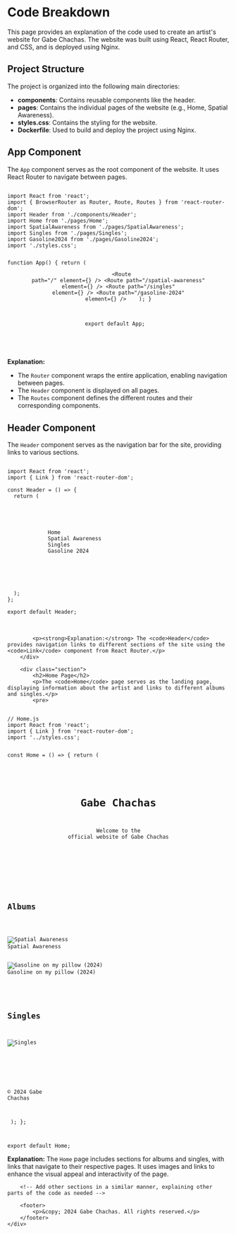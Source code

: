 <h1>Code Breakdown</h1>

<p>This page provides an explanation of the code used to create an artist's website for Gabe Chachas. The website was built using React, React Router, and CSS, and is deployed using Nginx.</p>

<h2>Project Structure</h2>
            <p>The project is organized into the following main directories:</p>
            <ul>
                <li><strong>components</strong>: Contains reusable components like the header.</li>
                <li><strong>pages</strong>: Contains the individual pages of the website (e.g., Home, Spatial Awareness).</li>
                <li><strong>styles.css</strong>: Contains the styling for the website.</li>
                <li><strong>Dockerfile</strong>: Used to build and deploy the project using Nginx.</li>
            </ul>

<h2>App Component</h2>
            <p>The <code>App</code> component serves as the root component of the website. It uses React Router to navigate between pages.</p>
            <pre>
<code>
import React from 'react';
import { BrowserRouter as Router, Route, Routes } from 'react-router-dom';
import Header from './components/Header';
import Home from './pages/Home';
import SpatialAwareness from './pages/SpatialAwareness';
import Singles from './pages/Singles';
import Gasoline2024 from './pages/Gasoline2024';
import './styles.css';

function App() {
  return (
    <Router>
        <Header />
        <Routes>
          <Route path="/" element={<Home />} />
          <Route path="/spatial-awareness" element={<SpatialAwareness />} />
          <Route path="/singles" element={<Singles />} />
          <Route path="/gasoline-2024" element={<Gasoline2024 />} />
        </Routes>
      </div>
    </Router>
  );
}

export default App;
</code>
</pre>

<p><strong>Explanation:</strong></p>
    <ul>
      <li>The <code>Router</code> component wraps the entire application, enabling navigation between pages.</li>
      <li>The <code>Header</code> component is displayed on all pages.</li>
      <li>The <code>Routes</code> component defines the different routes and their corresponding components.</li>
    </ul>
        

        
<h2>Header Component</h2>
<p>The <code>Header</code> component serves as the navigation bar for the site, providing links to various sections.</p>
            
<pre><code>
import React from 'react';
import { Link } from 'react-router-dom';

const Header = () => {
  return (
      <nav>
        <ul>
          <Link to="/">Home</Link></li>
          <Link to="/spatial-awareness">Spatial Awareness</Link></li>
          <Link to="/singles">Singles</Link></li>
          <Link to="/gasoline-2024">Gasoline 2024</Link></li>
        </ul>
      </nav>
    </header>
  );
};

export default Header;
</code>
            </pre>
            <p><strong>Explanation:</strong> The <code>Header</code> provides navigation links to different sections of the site using the <code>Link</code> component from React Router.</p>
        </div>

        <div class="section">
            <h2>Home Page</h2>
            <p>The <code>Home</code> page serves as the landing page, displaying information about the artist and links to different albums and singles.</p>
            <pre>
<code>
// Home.js
import React from 'react';
import { Link } from 'react-router-dom';
import '../styles.css';

const Home = () => {
  return (
    <div className="background-image">
      <div className="home">
        <header>
          <h1>Gabe Chachas</h1>
          <p>Welcome to the official website of Gabe Chachas</p>
        </header>
        <main>
          <section id="albums">
            <h2>Albums</h2>
            <div className="album-container">
              <div className="album">
                <Link to="/spatial-awareness">
                  <img src="https://example.com/spatial-awareness.jpg" alt="Spatial Awareness" />
                  <span className="album-name">Spatial Awareness</span>
                </Link>
              </div>
              <div className="album">
                <Link to="/gasoline-2024">
                  <img src="https://example.com/gasoline-2024.jpg" alt="Gasoline on my pillow (2024)" />
                  <span className="album-name">Gasoline on my pillow (2024)</span>
                </Link>
              </div>
            </div>
          </section>
          <section id="singles">
            <h2><Link to="/singles">Singles</Link></h2>
            <div className="singles-container">
              <Link to="/singles">
                <img className="singles-image" src="https://example.com/singles.jpg" alt="Singles" />
              </Link>
            </div>
          </section>
        </main>
      </div>
      <footer>
        <p>&copy; 2024 Gabe Chachas</p>
      </footer>
    </div>
  );
};

export default Home;
</code>
            </pre>
            <p><strong>Explanation:</strong> The <code>Home</code> page includes sections for albums and singles, with links that navigate to their respective pages. It uses images and links to enhance the visual appeal and interactivity of the page.</p>
        </div>

        <!-- Add other sections in a similar manner, explaining other parts of the code as needed -->
        
        <footer>
            <p>&copy; 2024 Gabe Chachas. All rights reserved.</p>
        </footer>
    </div>
